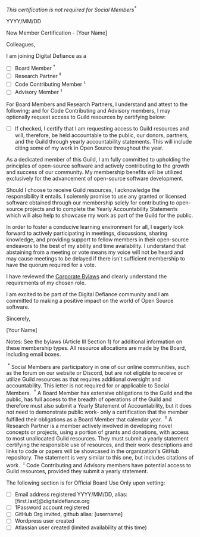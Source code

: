 <i>This certification is not required for Social Members<sup>*</sup></i> 

YYYY/MM/DD

New Member Certification - [Your Name]

Colleagues,

I am joining Digital Defiance as a

- [ ] Board Member <sup>&dagger;</sup>
- [ ] Research Partner <sup>&ddagger;</sup>
- [ ] Code Contributing Member <sup>&#x2E38;</sup>
- [ ] Advisory Member <sup>&#x2E38;</sup>

For Board Members and Research Partners, I understand and attest to the following; and for Code Contributing and Advisory members, I may optionally request access to Guild resources by certifying below:

- [ ] If checked, I certify that I am requesting access to Guild resources and will, therefore, be held accountable to the public, our donors, partners, and the Guild through yearly accountability statements. This will include citing some of my work in Open Source throughout the year.

As a dedicated member of this Guild, I am fully committed to upholding the principles of open-source software and actively contributing to the growth and success of our community. My membership benefits will be utilized exclusively for the advancement of open-source software development.

Should I choose to receive Guild resources, I acknowledge the responsibility it entails. I solemnly promise to use any granted or licensed software obtained through our membership solely for contributing to open-source projects and to complete the Yearly Accountability Statements which will also help to showcase my work as part of the Guild for the public.

In order to foster a conducive learning environment for all, I eagerly look forward to actively participating in meetings, discussions, sharing knowledge, and providing support to fellow members in their open-source endeavors to the best of my ability and time availability. I understand that abstaining from a meeting or vote means my voice will not be heard and may cause meetings to be delayed if there isn't sufficient membership to have the quorum required for a vote.

I have reviewed the [Corporate Bylaws](https://github.com/Digital-Defiance/Digital-Defiance/blob/main/Bylaws.md) and clearly understand the requirements of my chosen role.

I am excited to be part of the Digital Defiance community and I am committed to making a positive impact on the world of Open Source software.

Sincerely,

[Your Name]

Notes:
	See the bylaws (Article III Section 1) for additional information on these membership types. All resource allocations are made by the Board, including email boxes.

​	<sup>*</sup> Social Members are participatory in one of our online communities, such as the forum on our website or Discord, but are not eligible to receive or utilize Guild resources as that requires additional oversight and accountability. This letter is not required for or applicable to Social Members.
​	<sup>&dagger;</sup> A Board Member has extensive obligations to the Guild and the public, has full access to the breadth of operations of the Guild and therefore must also submit a Yearly Statement of Accountability, but it does not need to demonstrate public work- only a certification that the member fulfilled their obligations as a Board Member that calendar year.
​	<sup>&ddagger;</sup> A Research Partner is a member actively involved in developing novel concepts or projects, using a portion of grants and donations, with access to most unallocated Guild resources. They must submit a yearly statement certifying the responsible use of resources, and their work descriptions and links to code or papers will be showcased in the organization's GitHub repository. The statement is very similar to this one, but includes citations of work.
​	<sup>&#x2E38;</sup> Code Contributing and Advisory members have potential access to Guild resources, provided they submit a yearly statement.

The following section is for Official Board Use Only upon vetting:

- [ ] Email address registered YYYY/MM/DD, alias: [first.last]@digitaldefiance.org
- [ ] 1Password account registered
- [ ] GitHub Org invited, github alias: [username]
- [ ] Wordpress user created
- [ ] Atlassian user created (limited availability at this time)